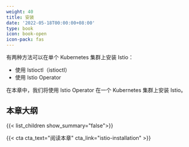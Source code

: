 ```yaml
---
weight: 40
title: 安装
date: '2022-05-18T00:00:00+08:00'
type: book
icon: book-open
icon-pack: fas
---
```


有两种方法可以在单个 Kubernetes 集群上安装 Istio：
- 使用 Istioctl（istioctl）
- 使用 Istio Operator

在本章中，我们将使用 Istio Operator 在一个 Kubernetes 集群上安装 Istio。

## 本章大纲

{{< list_children show_summary="false">}}

{{< cta cta_text="阅读本章" cta_link="istio-installation" >}}